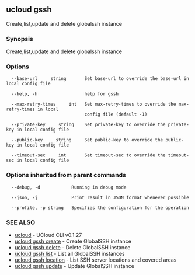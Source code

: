 

## ucloud gssh

Create,list,update and delete globalssh instance

### Synopsis

Create,list,update and delete globalssh instance

### Options

```
  --base-url     string       Set base-url to override the base-url in local config file 

  --help, -h                  help for gssh 

  --max-retry-times     int   Set max-retry-times to override the max-retry-times in local
                              config file (default -1) 

  --private-key     string    Set private-key to override the private-key in local config file 

  --public-key     string     Set public-key to override the public-key in local config file 

  --timeout-sec     int       Set timeout-sec to override the timeout-sec in local config file 

```

### Options inherited from parent commands

```
  --debug, -d            Running in debug mode 

  --json, -j             Print result in JSON format whenever possible 

  --profile, -p string   Specifies the configuration for the operation 

```

### SEE ALSO

* [ucloud](developer/cli/cmd/ucloud)	 - UCloud CLI v0.1.27
* [ucloud gssh create](developer/cli/cmd/ucloud/gssh/create)	 - Create GlobalSSH instance
* [ucloud gssh delete](developer/cli/cmd/ucloud/gssh/delete)	 - Delete GlobalSSH instance
* [ucloud gssh list](developer/cli/cmd/ucloud/gssh/list)	 - List all GlobalSSH instances
* [ucloud gssh location](developer/cli/cmd/ucloud/gssh/location)	 - List SSH server locations and covered areas
* [ucloud gssh update](developer/cli/cmd/ucloud/gssh/update)	 - Update GlobalSSH instance

